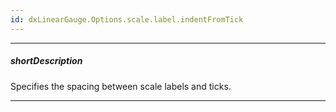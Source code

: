 ```yaml
---
id: dxLinearGauge.Options.scale.label.indentFromTick
---
```

---
##### shortDescription
Specifies the spacing between scale labels and ticks.

---
